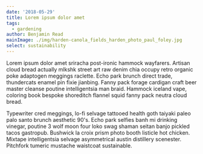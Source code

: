 ```yaml
---
date: '2018-05-29'
title: Lorem ipsum dolor amet
tags:
  - gardening
author: Benjamin Read
mainImage: ./img/harden-canola_fields_harden_photo_paul_foley.jpg
select: sustainability
---
```

Lorem ipsum dolor amet sriracha post-ironic hammock wayfarers. Artisan cloud bread actually mlkshk street art raw denim chia occupy retro organic poke adaptogen meggings raclette. Echo park brunch direct trade, thundercats enamel pin fixie jianbing. Fanny pack forage cardigan craft beer master cleanse poutine intelligentsia man braid. Hammock iceland vape, coloring book bespoke shoreditch flannel squid fanny pack neutra cloud bread.



Typewriter cred meggings, lo-fi selvage tattooed health goth taiyaki paleo palo santo brunch aesthetic 90's. Echo park selfies banh mi drinking vinegar, poutine 3 wolf moon four loko swag shaman seitan banjo pickled tacos gastropub. Bushwick la croix prism photo booth listicle hot chicken. Mixtape intelligentsia selvage asymmetrical austin distillery scenester. Pitchfork tumeric mustache waistcoat sustainable.
